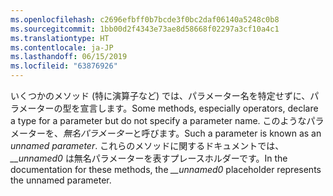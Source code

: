 ```yaml
---
ms.openlocfilehash: c2696efbff0b7bcde3f0bc2daf06140a5248c0b8
ms.sourcegitcommit: 1bb00d2f4343e73ae8d58668f02297a3cf10a4c1
ms.translationtype: HT
ms.contentlocale: ja-JP
ms.lasthandoff: 06/15/2019
ms.locfileid: "63876926"
---
```

<span data-ttu-id="7898d-101">いくつかのメソッド (特に演算子など) では、パラメーター名を特定せずに、パラメーターの型を宣言します。</span><span class="sxs-lookup"><span data-stu-id="7898d-101">Some methods, especially operators, declare a type for a parameter but do not specify a parameter name.</span></span> <span data-ttu-id="7898d-102">このようなパラメーターを、*無名パラメーター*と呼びます。</span><span class="sxs-lookup"><span data-stu-id="7898d-102">Such a parameter is known as an *unnamed parameter*.</span></span> <span data-ttu-id="7898d-103">これらのメソッドに関するドキュメントでは、 *__unnamed0* は無名パラメーターを表すプレースホルダーです。</span><span class="sxs-lookup"><span data-stu-id="7898d-103">In the documentation for these methods, the *__unnamed0* placeholder represents the unnamed parameter.</span></span>